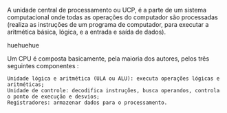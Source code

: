 A unidade central de processamento ou UCP, é a parte de um sistema computacional onde todas as operações do computador são processadas (realiza as instruções de um programa de computador, para executar a aritmética básica, lógica, e a entrada e saída de dados).

huehuehue

Um CPU é composta basicamente, pela maioria dos autores, pelos três seguintes componentes :

    Unidade lógica e aritmética (ULA ou ALU): executa operações lógicas e aritméticas;
    Unidade de controle: decodifica instruções, busca operandos, controla o ponto de execução e desvios;
    Registradores: armazenar dados para o processamento.

